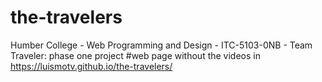 # the-travelers
Humber College - Web Programming and Design - ITC-5103-0NB - Team Traveler: phase one project
#web page without the videos in https://luismotv.github.io/the-travelers/
